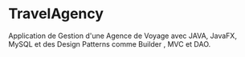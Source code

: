 # TravelAgency

Application de Gestion d'une Agence de Voyage avec JAVA, JavaFX, MySQL et des Design Patterns comme Builder , MVC et DAO.  
